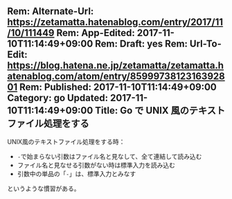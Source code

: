 Rem: Alternate-Url: https://zetamatta.hatenablog.com/entry/2017/11/10/111449
Rem: App-Edited: 2017-11-10T11:14:49+09:00
Rem: Draft: yes
Rem: Url-To-Edit: https://blog.hatena.ne.jp/zetamatta/zetamatta.hatenablog.com/atom/entry/8599973812316392801
Rem: Published: 2017-11-10T11:14:49+09:00
Category: go
Updated: 2017-11-10T11:14:49+09:00
Title:  Go で UNIX 風のテキストファイル処理をする
---
UNIX風のテキストファイル処理をする時：

- `-`で始まらない引数はファイル名と見なして、全て連結して読み込む
- ファイル名と見なせる引数がない時は標準入力を読み込む
- 引数中の単品の「`-`」は、標準入力とみなす

というような慣習がある。